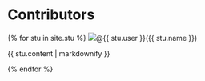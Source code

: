 <h1> Contributors </h1>

{% for stu in site.stu %}
  <img src = "{{ https://github.com/CKHRyan.png?size=50str.image }}">@{{ stu.user }}({{ stu.name }}) <br>
  <p>{{ stu.content | markdownify }}</p>
{% endfor %}
